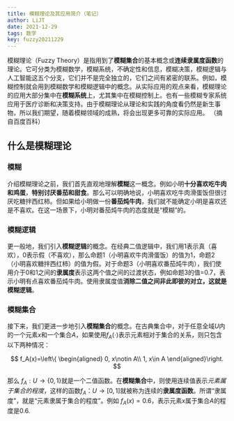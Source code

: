 ```yaml
---
title: 模糊理论及其应用简介（笔记）
author: LiJT
date: 2021-12-29
tags: 数学
key: fuzzy20211229
---
```


模糊理论（Fuzzy Theory）是指用到了**模糊集合**的基本概念或**连续隶属度函数**的理论。它可分类为模糊数学，模糊系统，不确定性和信息，模糊决策，模糊逻辑与人工智能这五个分支，它们并不是完全独立的，它们之间有紧密的联系。例如，模糊控制就会用到模糊数学和模糊逻辑中的概念。从实际应用的观点来看，模糊理论的应用大部分集中在**模糊系统**上，尤其集中在模糊控制上。也有一些模糊专家系统应用于医疗诊断和决策支持。由于模糊理论从理论和实践的角度看仍然是新生事物，所以我们期望，随着模糊领域的成熟，将会出现更多可靠的实际应用。 （摘自百度百科）

<!--more-->
## 什么是模糊理论

### 模糊

介绍模糊理论之前，我们首先直观地理解**模糊**这一概念。例如小明**十分喜欢吃牛肉和鸡蛋**，**特别讨厌番茄和甜食**。那么可以明确地说，小明喜欢吃牛肉滑蛋饭但很讨厌吃糖拌西红柿。但如果给小明做一份**番茄炖牛肉**，我们就不能确定小明是喜欢还是不喜欢。在这一场景下，小明对番茄炖牛肉的态度就是“模糊”的。

### 模糊逻辑

更一般地，我们引入**模糊逻辑**的概念。在经典二值逻辑中，我们用1表示真（喜欢），0表示假（不喜欢），那么命题1（小明喜欢牛肉滑蛋饭）的值为1，命题2（小明喜欢糖拌西红柿）的值为假。对于命题3（小明喜欢番茄炖牛肉），我们使用介于0和1之间的**隶属度**表示这两个值之间的过渡状态，例如命题3的值=0.7，表示小明有点喜欢番茄炖牛肉。使用隶属度值**消除二值之间非此即彼的对立，这就是模糊逻辑**。

### 模糊集合

接下来，我们更进一步地引入**模糊集合**的概念。在古典集合中，对于任意全域$U$内的一个元素$x$和一个集合$A$，如果使用$f_A(\cdot)$表示元素相对于集合的关系，则只包含以下两种情况：

$$
f_A(x)=\left\{
\begin{aligned}
0, x\notin A\\
1, x\in A
\end{aligned}\right.
$$

那么 $f_A:U\to\{ 0,1\}$就是一个二值函数。在**模糊集合**中，则使用连续值表示*元素属于集合的程度*，这样的函数$f_A：U\to[0,1]$就被称为连续的**隶属度函数**。所谓“隶属度”，就是“元素隶属于集合的程度”。例如 $f_A(x)=0.6$，表示元素$x$属于集合$A$的程度是0.6.